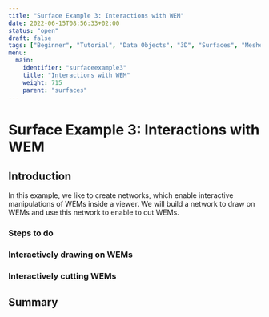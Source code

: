 ```yaml
---
title: "Surface Example 3: Interactions with WEM"
date: 2022-06-15T08:56:33+02:00
status: "open"
draft: false
tags: ["Beginner", "Tutorial", "Data Objects", "3D", "Surfaces", "Meshes", "WEM"]
menu: 
  main:
    identifier: "surfaceexample3"
    title: "Interactions with WEM"
    weight: 715
    parent: "surfaces"
---
```

# Surface Example 3: Interactions with WEM

## Introduction
In this example, we like to create networks, which enable interactive manipulations of WEMs inside a viewer. We will build a network to draw on WEMs and use this network to enable to cut WEMs.

### Steps to do
### Interactively drawing on WEMs
### Interactively cutting WEMs

## Summary